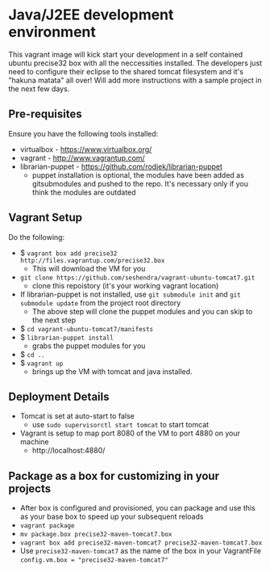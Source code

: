 # Java/J2EE development environment

This vagrant image will kick start your development in a self contained ubuntu precise32 box with all the neccessities installed. The developers just need to configure their eclipse to the shared tomcat filesystem and it's "hakuna matata" all over!
Will add more instructions with a sample project in the next few days.

## Pre-requisites
Ensure you have the following tools installed:
* virtualbox - https://www.virtualbox.org/
* vagrant - http://www.vagrantup.com/
* librarian-puppet - https://github.com/rodjek/librarian-puppet
	* puppet installation is optional, the modules have been added as gitsubmodules and pushed to the repo. It's necessary only if you think the modules are outdated

## Vagrant Setup
Do the following:
* $ ```vagrant box add precise32 http://files.vagrantup.com/precise32.box```
	* This will download the VM for you
* ```git clone https://github.com/seshendra/vagrant-ubuntu-tomcat7.git```
	* clone this repoistory (it's your working vagrant location)
* If librarian-puppet is not installed, use ```git submodule init``` and ```git submodule update``` from the project root directory
	* The above step will clone the puppet modules and you can skip to the next step
* $ ```cd vagrant-ubuntu-tomcat7/manifests```
* $ ```librarian-puppet install```
	* grabs the puppet modules for you
* $ ```cd ..```
* $ ```vagrant up```
	* brings up the VM with tomcat and java installed.

## Deployment Details
* Tomcat is set at auto-start to false
  * use ```sudo supervisorctl start tomcat``` to start tomcat
* Vagrant is setup to map port 8080 of the VM to port 4880 on your machine
	*  http://localhost:4880/

## Package as a box for customizing in your projects
* After box is configured and provisioned, you can package and use this as your base box to speed up your subsequent reloads
* ```vagrant package```
* ```mv package.box precise32-maven-tomcat7.box```
* ```vagrant box add precise32-maven-tomcat7 precise32-maven-tomcat7.box```
* Use ```precise32-maven-tomcat7``` as the name of the box in your VagrantFile ```config.vm.box = "precise32-maven-tomcat7"```
